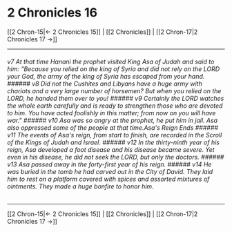 # 2 Chronicles 16

[[2 Chron-15|← 2 Chronicles 15]] | [[2 Chronicles]] | [[2 Chron-17|2 Chronicles 17 →]]
***

###### v7 At that time Hanani the prophet visited King Asa of Judah and said to him: "Because you relied on the king of Syria and did not rely on the LORD your God, the army of the king of Syria has escaped from your hand. ###### v8 Did not the Cushites and Libyans have a huge army with chariots and a very large number of horsemen? But when you relied on the LORD, he handed them over to you! ###### v9 Certainly the LORD watches the whole earth carefully and is ready to strengthen those who are devoted to him. You have acted foolishly in this matter; from now on you will have war." ###### v10 Asa was so angry at the prophet, he put him in jail. Asa also oppressed some of the people at that time.Asa's Reign Ends ###### v11 The events of Asa's reign, from start to finish, are recorded in the Scroll of the Kings of Judah and Israel. ###### v12 In the thirty-ninth year of his reign, Asa developed a foot disease and his disease became severe. Yet even in his disease, he did not seek the LORD, but only the doctors. ###### v13 Asa passed away in the forty-first year of his reign. ###### v14 He was buried in the tomb he had carved out in the City of David. They laid him to rest on a platform covered with spices and assorted mixtures of ointments. They made a huge bonfire to honor him.

***
[[2 Chron-15|← 2 Chronicles 15]] | [[2 Chronicles]] | [[2 Chron-17|2 Chronicles 17 →]]
